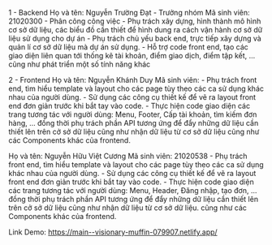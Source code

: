 1 - Backend
Họ và tên: Nguyễn Trường Đạt - Trưởng nhóm
Mã sinh viên: 21020300
    - Phân công công việc
    - Phụ trách xây dựng, hình thành mô hình cơ sở dữ liệu, các biểu đồ cần thiết để hình dung ra cách vận hành cơ sở dữ liệu sử dụng cho dự án
    - Phụ trách chủ yếu back end, trực tiếp xây dựng và quản lí cơ sở dữ liệu mà dự án sử dụng.
    - Hỗ trợ code front end, tạo các giao diện liên quan tới thống kê tài khoản, điểm giao dịch, điểm tập kết, ... cũng như phát triển một số tính năng khác

2 - Frontend
Họ và tên: Nguyễn Khánh Duy
Mã sinh viên:
    - Phụ trách front end, tìm hiểu template và layout cho các page tùy theo các ca sử dụng khác nhau của người dùng. 
    - Sử dụng các công cụ thiết kế để vẽ ra layout front end đơn giản trước khi bắt tay vào code.
    - Thực hiện code giao diện các trang tương tác với người dùng: Menu, Footer, Cấp tài khoản, tìm kiếm đơn hàng, ... đồng thời phụ trách phần API tương ứng để đẩy những dữ liệu cần thiết lên trên cở sở dữ liệu cũng như nhận dữ liệu từ cơ sở dữ liệu cũng như các Components khác của frontend.

Họ và tên: Nguyễn Hữu Việt Cương
Mã sinh viên: 21020538
    - Phụ trách front end, tìm hiểu template và layout cho các page tùy theo các ca sử dụng khác nhau của người dùng. 
    - Sử dụng các công cụ thiết kế để vẽ ra layout front end đơn giản trước khi bắt tay vào code.
    - Thực hiện code giao diện các trang tương tác với người dùng: Menu, Header, Đăng nhập, tạo đơn, ... đồng thời phụ trách phần API tương ứng để đẩy những dữ liệu cần thiết lên trên cở sở dữ liệu cũng như nhận dữ liệu từ cơ sở dữ liệu. cũng như các Components khác của frontend.

Link Demo: https://main--visionary-muffin-079907.netlify.app/